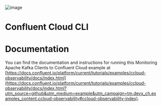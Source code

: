 ![image](../../images/confluent-logo-300-2.png)

# Confluent Cloud CLI

# Documentation

You can find the documentation and instructions for running this Monitoring Apache Kafka Clients to Confluent Cloud example at [https://docs.confluent.io/platform/current/tutorials/examples/ccloud-observability/docs/index.html](https://docs.confluent.io/platform/current/tutorials/examples/ccloud-observability/docs/index.html?utm_source=github&utm_medium=example&utm_campaign=tm.devx_ch.examples_content.ccloud-observability#ccloud-observability-index).
